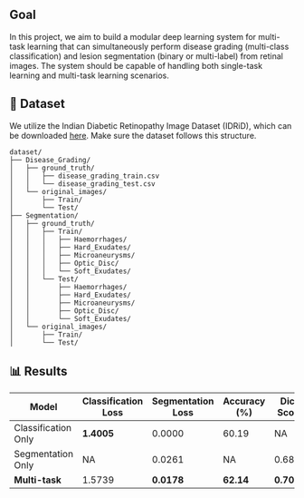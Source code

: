 ## Goal
In this project, we aim to build a modular deep learning system for multi-task learning that can simultaneously perform disease grading (multi-class classification) and lesion segmentation (binary or multi-label) from retinal images. The system should be capable of handling both single-task learning and multi-task learning scenarios.

## 📁 Dataset
We utilize the Indian Diabetic Retinopathy Image Dataset (IDRiD), which can be downloaded [here](https://ieee-dataport.org/open-access/indian-diabetic-retinopathy-image-dataset-idrid). Make sure the dataset follows this structure.

```
dataset/
├── Disease_Grading/
│   ├── ground_truth/
│   │   ├── disease_grading_train.csv
│   │   └── disease_grading_test.csv
│   └── original_images/
│       ├── Train/
│       └── Test/
├── Segmentation/
│   ├── ground_truth/
│   │   ├── Train/
│   │   │   ├── Haemorrhages/
│   │   │   ├── Hard_Exudates/
│   │   │   ├── Microaneurysms/
│   │   │   ├── Optic_Disc/
│   │   │   └── Soft_Exudates/
│   │   └── Test/
│   │       ├── Haemorrhages/
│   │       ├── Hard_Exudates/
│   │       ├── Microaneurysms/
│   │       ├── Optic_Disc/
│   │       └── Soft_Exudates/
│   └── original_images/
│       ├── Train/
│       └── Test/
```
## 📊 Results

| Model               | Classification Loss | Segmentation Loss | Accuracy (%) | Dice Score |
|---------------------|---------------------|-------------------|--------------|------------|
| Classification Only | **1.4005**          | 0.0000            | 60.19        | NA         |
| Segmentation Only   | NA                  | 0.0261            | NA           | 0.6806     |
| **Multi-task**       | 1.5739              | **0.0178**        | **62.14**    | **0.7029** |





